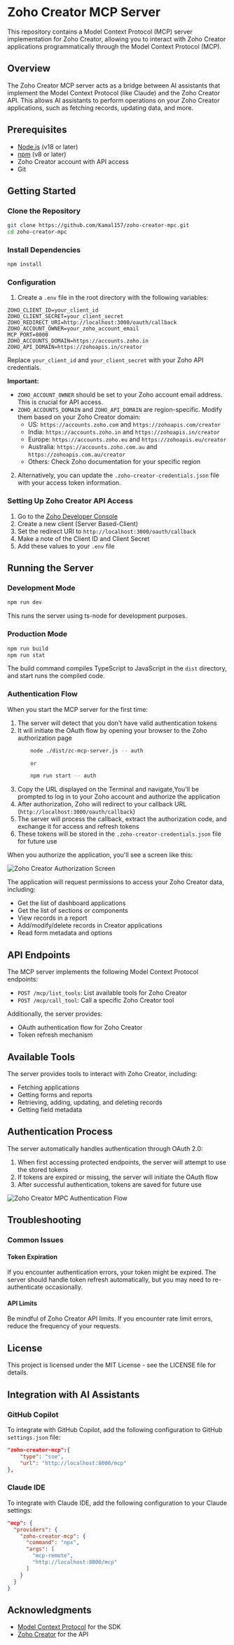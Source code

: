 # Zoho Creator MCP Server

This repository contains a Model Context Protocol (MCP) server implementation for Zoho Creator, allowing you to interact with Zoho Creator applications programmatically through the Model Context Protocol (MCP).

## Overview

The Zoho Creator MCP server acts as a bridge between AI assistants that implement the Model Context Protocol (like Claude) and the Zoho Creator API. This allows AI assistants to perform operations on your Zoho Creator applications, such as fetching records, updating data, and more.

## Prerequisites

- [Node.js](https://nodejs.org/) (v18 or later)
- [npm](https://www.npmjs.com/) (v8 or later)
- Zoho Creator account with API access
- Git

## Getting Started

### Clone the Repository

```bash
git clone https://github.com/Kamal157/zoho-creator-mpc.git
cd zoho-creator-mpc
```

### Install Dependencies

```bash
npm install
``` 

### Configuration

1. Create a `.env` file in the root directory with the following variables:

```
ZOHO_CLIENT_ID=your_client_id
ZOHO_CLIENT_SECRET=your_client_secret
ZOHO_REDIRECT_URI=http://localhost:3000/oauth/callback
ZOHO_ACCOUNT_OWNER=your_zoho_account_email
MCP_PORT=8000
ZOHO_ACCOUNTS_DOMAIN=https://accounts.zoho.in
ZOHO_API_DOMAIN=https://zohoapis.in/creator
```

Replace `your_client_id` and `your_client_secret` with your Zoho API credentials.

**Important:** 
- `ZOHO_ACCOUNT_OWNER` should be set to your Zoho account email address. This is crucial for API access.
- `ZOHO_ACCOUNTS_DOMAIN` and `ZOHO_API_DOMAIN` are region-specific. Modify them based on your Zoho Creator domain:
  - US: `https://accounts.zoho.com` and `https://zohoapis.com/creator`
  - India: `https://accounts.zoho.in` and `https://zohoapis.in/creator`
  - Europe: `https://accounts.zoho.eu` and `https://zohoapis.eu/creator`
  - Australia: `https://accounts.zoho.com.au` and `https://zohoapis.com.au/creator`
  - Others: Check Zoho documentation for your specific region

2. Alternatively, you can update the `.zoho-creator-credentials.json` file with your access token information.

### Setting Up Zoho Creator API Access

1. Go to the [Zoho Developer Console](https://api-console.zoho.in/)
2. Create a new client (Server Based-Client) 
3. Set the redirect URI to `http://localhost:3000/oauth/callback`
4. Make a note of the Client ID and Client Secret
5. Add these values to your `.env` file



## Running the Server

### Development Mode

```bash
npm run dev
```

This runs the server using ts-node for development purposes.

### Production Mode

```bash
npm run build
npm run stat
```

The build command compiles TypeScript to JavaScript in the `dist` directory, and start runs the compiled code.

### Authentication Flow

When you start the MCP server for the first time:

1. The server will detect that you don't have valid authentication tokens
2. It will initiate the OAuth flow by opening your browser to the Zoho authorization page
    ```bash
        node ./dist/zc-mcp-server.js -- auth

        or 

        npm run start -- auth
    ```
3. Copy the URL displayed on the Terminal and navigate,You'll be prompted to log in to your Zoho account and authorize the application
4. After authorization, Zoho will redirect to your callback URL (`http://localhost:3000/oauth/callback`)
5. The server will process the callback, extract the authorization code, and exchange it for access and refresh tokens
6. These tokens will be stored in the `.zoho-creator-credentials.json` file for future use

When you authorize the application, you'll see a screen like this:

![Zoho Creator Authorization Screen](zoho-creator-auth-screen.png)

The application will request permissions to access your Zoho Creator data, including:
- Get the list of dashboard applications
- Get the list of sections or components
- View records in a report
- Add/modify/delete records in Creator applications
- Read form metadata and options

## API Endpoints

The MCP server implements the following Model Context Protocol endpoints:

- `POST /mcp/list_tools`: List available tools for Zoho Creator
- `POST /mcp/call_tool`: Call a specific Zoho Creator tool

Additionally, the server provides:

- OAuth authentication flow for Zoho Creator
- Token refresh mechanism

## Available Tools

The server provides tools to interact with Zoho Creator, including:

- Fetching applications
- Getting forms and reports
- Retrieving, adding, updating, and deleting records
- Getting field metadata

## Authentication Process

The server automatically handles authentication through OAuth 2.0:

1. When first accessing protected endpoints, the server will attempt to use the stored tokens
2. If tokens are expired or missing, the server will initiate the OAuth flow
3. After successful authentication, tokens are saved for future use

![Zoho Creator MPC Authentication Flow](zoho-creator-mcp-auth-flow.png)

## Troubleshooting

### Common Issues

#### Token Expiration

If you encounter authentication errors, your token might be expired. The server should handle token refresh automatically, but you may need to re-authenticate occasionally.

#### API Limits

Be mindful of Zoho Creator API limits. If you encounter rate limit errors, reduce the frequency of your requests.



## License

This project is licensed under the MIT License - see the LICENSE file for details.

## Integration with AI Assistants

### GitHub Copilot

To integrate with GitHub Copilot, add the following configuration to GitHub `settings.json` file:

```json
"zoho-creator-mcp":{        
    "type": "sse",
    "url": "http://localhost:8000/mcp"
},
```

### Claude IDE

To integrate with Claude IDE, add the following configuration to your Claude settings:

```json
"mcp": {
  "providers": {
    "zoho-creator-mcp": {
      "command": "npx",
      "args": [
        "mcp-remote",
        "http://localhost:8000/mcp"
      ]
    }
  }
}
```



## Acknowledgments

- [Model Context Protocol](https://github.com/modelcontextprotocol) for the SDK
- [Zoho Creator](https://www.zoho.com/creator/) for the API
